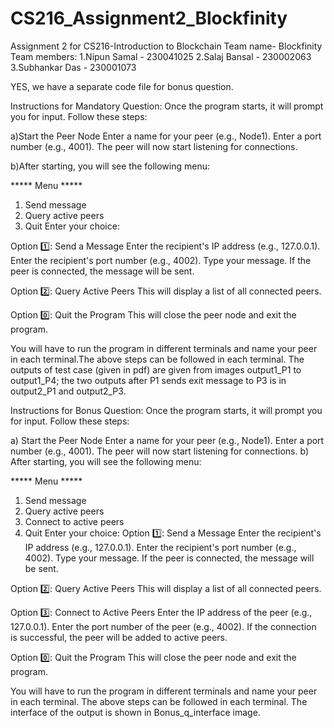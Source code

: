 # CS216_Assignment2_Blockfinity
Assignment 2 for CS216-Introduction to Blockchain
Team name- Blockfinity
Team members:
 1.Nipun Samal - 230041025
 2.Salaj Bansal - 230002063
 3.Subhankar Das - 230001073

YES, we have a separate code file for bonus question.


Instructions for Mandatory Question:
Once the program starts, it will prompt you for input. Follow these steps:

a)Start the Peer Node
Enter a name for your peer (e.g., Node1).
Enter a port number (e.g., 4001).
The peer will now start listening for connections.

b)After starting, you will see the following menu:

***** Menu *****
1. Send message
2. Query active peers
0. Quit
Enter your choice:

Option 1️⃣: Send a Message
Enter the recipient's IP address (e.g., 127.0.0.1).
Enter the recipient's port number (e.g., 4002).
Type your message.
If the peer is connected, the message will be sent.

Option 2️⃣: Query Active Peers
This will display a list of all connected peers.

Option 0️⃣: Quit the Program
This will close the peer node and exit the program.

You will have to run the program in different terminals and name your peer in each terminal.The above steps can be followed in each terminal.
The outputs of test case (given in pdf) are given from images output1_P1 to output1_P4; the two outputs after P1 sends exit message to P3 is in output2_P1 and output2_P3.


Instructions for Bonus Question:
Once the program starts, it will prompt you for input. Follow these steps:

a) Start the Peer Node
Enter a name for your peer (e.g., Node1).
Enter a port number (e.g., 4001).
The peer will now start listening for connections.
b) After starting, you will see the following menu:

***** Menu *****
1. Send message
2. Query active peers
3. Connect to active peers
0. Quit
Enter your choice:
Option 1️⃣: Send a Message
Enter the recipient's IP address (e.g., 127.0.0.1).
Enter the recipient's port number (e.g., 4002).
Type your message.
If the peer is connected, the message will be sent.

Option 2️⃣: Query Active Peers
This will display a list of all connected peers.

Option 3️⃣: Connect to Active Peers
Enter the IP address of the peer (e.g., 127.0.0.1).
Enter the port number of the peer (e.g., 4002).
If the connection is successful, the peer will be added to active peers.

Option 0️⃣: Quit the Program
This will close the peer node and exit the program.

You will have to run the program in different terminals and name your peer in each terminal.
The above steps can be followed in each terminal.
 The interface of the output is shown in Bonus_q_interface image.

